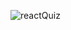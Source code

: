 ![reactQuiz](https://user-images.githubusercontent.com/29652551/57925654-96c71d00-78c6-11e9-9bd5-d3ba3e6bdb2d.gif)
